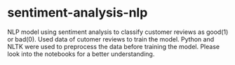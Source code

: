 # sentiment-analysis-nlp

NLP model using sentiment analysis to classify customer reviews as good(1) or bad(0).
Used data of cutomer reviews to train the model. Python and NLTK were used to preprocess the data before training the model.
Please look into the notebooks for a better understanding.
